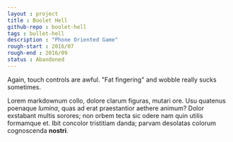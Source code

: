 ```yaml
---
layout : project
title : Boolet Hell
github-repo : boolet-hell
tags : bullet-hell
description : "Phone Oriented Game"
rough-start : 2016/07
rough-end : 2016/09
status : Abandoned
---
```


Again, touch controls are awful. "Fat fingering" and wobble really sucks sometimes.

Lorem markdownum collo, dolore clarum figuras, mutari ore. Usu quatenus poenaque
*lumina*, quas ad erat praestantior aethere animum? Dolor exstabant multis
sorores; non orbem tecta sic odere nam quin utilis formamque et. Ibit concolor
tristitiam danda; parvam desolatas colorum cognoscenda **nostri**.
